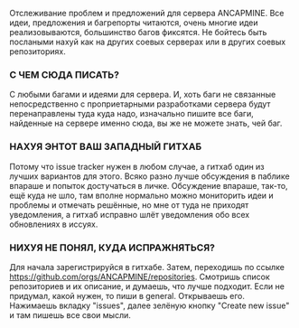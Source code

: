 Отслеживание проблем и предложений для сервера ANCAPMINE. Все идеи, предложения и багрепорты читаются, очень многие идеи реализовываются, большинство багов фиксятся. Не бойтесь быть послаными нахуй как на других соевых серверах или в других соевых репозиториях.

### С ЧЕМ СЮДА ПИСАТЬ?
С любыми багами и идеями для сервера. И, хоть баги не связанные непосредственно с проприетарными разработками сервера будут перенаправлены туда куда надо, изначально пишите все баги, найденные на сервере именно сюда, вы же не можете знать, чей баг.

### НАХУЯ ЭНТОТ ВАШ ЗАПАДНЫЙ ГИТХАБ
Потому что issue tracker нужен в любом случае, а гитхаб один из лучших вариантов для этого. Всяко разно лучше обсуждения в паблике впараше и попыток достучаться в личке. Обсуждение впараше, так-то, ещё куда не шло, там вполне нормально можно мониторить идеи и проблемы и отмечать решённые, но мне от туда не приходят уведомления, а гитхаб исправно шлёт уведомления обо всех обновлениях в иссуях.

### НИХУЯ НЕ ПОНЯЛ, КУДА ИСПРАЖНЯТЬСЯ?
Для начала зарегистрируйся в гитхабе. Затем, переходишь по ссылке https://github.com/orgs/ANCAPMINE/repositories. Смотришь список репозиториев и их описание, и думаешь, что лучше подходит. Если не придумал, какой нужен, то пиши в general. Открываешь его. Нажимаешь вкладку "issues", далее зелёную кнопку "Create new issue" и там пишешь все свои мысли. 
